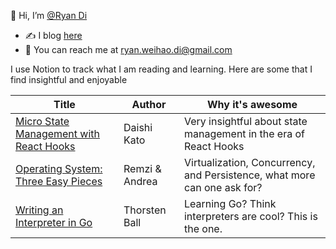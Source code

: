 👋 Hi, I’m [@Ryan Di](https://twitter.com/HyperRyan34)

- ✍️ I blog [here](https://ryandi.site)
- 📨 You can reach me at ryan.weihao.di@gmail.com

I use Notion to track what I am reading and learning. Here are some that I find insightful and enjoyable

| Title | Author | Why it's awesome  |
| ----- | -------| ------------------|
| [Micro State Management with React Hooks](https://twitter.com/dai_shi/status/1497189869751521282)      | Daishi Kato | Very insightful about state management in the era of React Hooks |
| [Operating System: Three Easy Pieces](https://pages.cs.wisc.edu/~remzi/OSTEP/)      | Remzi & Andrea | Virtualization, Concurrency, and Persistence, what more can one ask for? |
| [Writing an Interpreter in Go](https://interpreterbook.com/) | Thorsten Ball | Learning Go? Think interpreters are cool? This is the one. |



<!---
ryan-di/ryan-di is a ✨ special ✨ repository because its `README.md` (this file) appears on your GitHub profile.
You can click the Preview link to take a look at your changes.
--->
